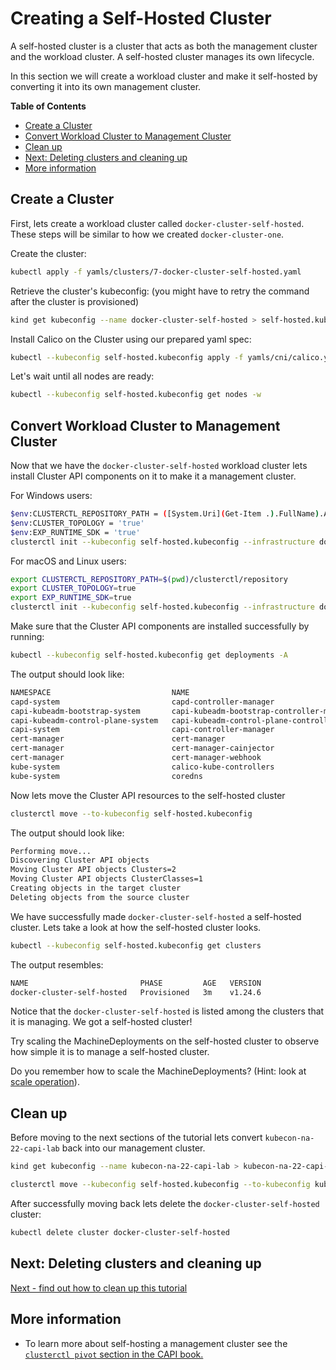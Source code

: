 # Creating a Self-Hosted Cluster

A self-hosted cluster is a cluster that acts as both the management cluster and the workload cluster. A self-hosted cluster manages its own lifecycle.

In this section we will create a workload cluster and make it self-hosted by converting it into its own management cluster.

<!-- table of contents generated via: https://github.com/thlorenz/doctoc -->
<!-- START doctoc generated TOC please keep comment here to allow auto update -->
<!-- DON'T EDIT THIS SECTION, INSTEAD RE-RUN doctoc TO UPDATE -->
**Table of Contents**

- [Create a Cluster](#create-a-cluster)
- [Convert Workload Cluster to Management Cluster](#convert-workload-cluster-to-management-cluster)
- [Clean up](#clean-up)
- [Next: Deleting clusters and cleaning up](#next-deleting-clusters-and-cleaning-up)
- [More information](#more-information)

<!-- END doctoc generated TOC please keep comment here to allow auto update -->

## Create a Cluster

First, lets create a workload cluster called `docker-cluster-self-hosted`. These steps will be similar to how we created `docker-cluster-one`.

Create the cluster:

```bash
kubectl apply -f yamls/clusters/7-docker-cluster-self-hosted.yaml
```

Retrieve the cluster's kubeconfig: (you might have to retry the command after the cluster is provisioned)

```bash
kind get kubeconfig --name docker-cluster-self-hosted > self-hosted.kubeconfig
```

Install Calico on the Cluster using our prepared yaml spec:

```bash
kubectl --kubeconfig self-hosted.kubeconfig apply -f yamls/cni/calico.yaml
```

Let's wait until all nodes are ready:

```bash
kubectl --kubeconfig self-hosted.kubeconfig get nodes -w
```

## Convert Workload Cluster to Management Cluster

Now that we have the `docker-cluster-self-hosted` workload cluster lets install Cluster API components on it to make it a management cluster.

For Windows users:
```bash
$env:CLUSTERCTL_REPOSITORY_PATH = ([System.Uri](Get-Item .).FullName).AbsoluteUri + "/clusterctl/repository"
$env:CLUSTER_TOPOLOGY = 'true'
$env:EXP_RUNTIME_SDK = 'true'
clusterctl init --kubeconfig self-hosted.kubeconfig --infrastructure docker --config ./clusterctl/repository/config.yaml
```
For macOS and Linux users:
```bash
export CLUSTERCTL_REPOSITORY_PATH=$(pwd)/clusterctl/repository
export CLUSTER_TOPOLOGY=true
export EXP_RUNTIME_SDK=true
clusterctl init --kubeconfig self-hosted.kubeconfig --infrastructure docker --config ./clusterctl/repository/config.yaml
```

Make sure that the Cluster API components are installed successfully by running:

```bash
kubectl --kubeconfig self-hosted.kubeconfig get deployments -A
```

The output should look like:

```bash
NAMESPACE                           NAME                                            READY   UP-TO-DATE   AVAILABLE   AGE
capd-system                         capd-controller-manager                         1/1     1            1           22m
capi-kubeadm-bootstrap-system       capi-kubeadm-bootstrap-controller-manager       1/1     1            1           22m
capi-kubeadm-control-plane-system   capi-kubeadm-control-plane-controller-manager   1/1     1            1           22m
capi-system                         capi-controller-manager                         1/1     1            1           22m
cert-manager                        cert-manager                                    1/1     1            1           23m
cert-manager                        cert-manager-cainjector                         1/1     1            1           23m
cert-manager                        cert-manager-webhook                            1/1     1            1           23m
kube-system                         calico-kube-controllers                         1/1     1            1           23m
kube-system                         coredns                                         2/2     2            2           24m
```

Now lets move the Cluster API resources to the self-hosted cluster

```bash
clusterctl move --to-kubeconfig self-hosted.kubeconfig
```

The output should look like:

```bash
Performing move...
Discovering Cluster API objects
Moving Cluster API objects Clusters=2
Moving Cluster API objects ClusterClasses=1
Creating objects in the target cluster
Deleting objects from the source cluster
```

We have successfully made `docker-cluster-self-hosted` a self-hosted cluster. Lets take a look at how the self-hosted cluster looks.

```bash
kubectl --kubeconfig self-hosted.kubeconfig get clusters
```

The output resembles:

```bash
NAME                         PHASE         AGE   VERSION
docker-cluster-self-hosted   Provisioned   3m    v1.24.6
```

Notice that the `docker-cluster-self-hosted` is listed among the clusters that it is managing. We got a self-hosted cluster!

Try scaling the MachineDeployments on the self-hosted cluster to observe how simple it is to manage a self-hosted cluster.

Do you remember how to scale the MachineDeployments? (Hint: look at [scale operation](./3-cluster-topology.md#more-scale-operations)).

## Clean up

Before moving to the next sections of the tutorial lets convert `kubecon-na-22-capi-lab` back into our management cluster.

```bash
kind get kubeconfig --name kubecon-na-22-capi-lab > kubecon-na-22-capi-lab.kubeconfig
```

```bash
clusterctl move --kubeconfig self-hosted.kubeconfig --to-kubeconfig kubecon-na-22-capi-lab.kubeconfig
```

After successfully moving back lets delete the `docker-cluster-self-hosted` cluster:

```bash
kubectl delete cluster docker-cluster-self-hosted
```


## Next: Deleting clusters and cleaning up

[Next - find out how to clean up this tutorial](8-deleting-clusters-and-cleaning-up.md#cleaning-up-resources-created-by-this-tutorial)

## More information
- To learn more about self-hosting a management cluster see the [`clusterctl pivot` section in the CAPI book.](https://cluster-api.sigs.k8s.io/clusterctl/commands/move.html#pivot)